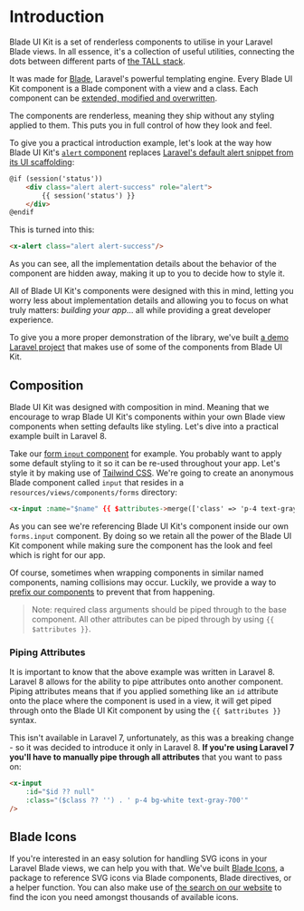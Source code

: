 # Introduction

Blade UI Kit is a set of renderless components to utilise in your Laravel Blade views. In all essence, it's a collection of useful utilities, connecting the dots between different parts of [the TALL stack](https://tallstack.dev). 

It was made for [Blade](https://laravel.com/docs/blade), Laravel's powerful templating engine. Every Blade UI Kit component is a Blade component with a view and a class. Each component can be [extended, modified and overwritten](/docs/{{version}}/customization).

The components are renderless, meaning they ship without any styling applied to them. This puts you in full control of how they look and feel. 

To give you a practical introduction example, let's look at the way how Blade UI Kit's [`alert` component](/docs/{{version}}/alert) replaces [Laravel's default alert snippet from its UI scaffolding](https://github.com/laravel/ui/blob/fb1404f04ece6eee128e3fb750d3a1e064238b33/src/Auth/bootstrap-stubs/home.stub#L11-L15):

```html
@if (session('status'))
    <div class="alert alert-success" role="alert">
        {{ session('status') }}
    </div>
@endif
```

This is turned into this:

```html
<x-alert class="alert alert-success"/>
```

As you can see, all the implementation details about the behavior of the component are hidden away, making it up to you to decide how to style it.

All of Blade UI Kit's components were designed with this in mind, letting you worry less about implementation details and allowing you to focus on what truly matters: *building your app*... all while providing a great developer experience.

To give you a more proper demonstration of the library, we've built [a demo Laravel project](https://github.com/blade-ui-kit/demo) that makes use of some of the components from Blade UI Kit.

## Composition

Blade UI Kit was designed with composition in mind. Meaning that we encourage to wrap Blade UI Kit's components within your own Blade view components when setting defaults like styling. Let's dive into a practical example built in Laravel 8. 

Take our [form `input` component](/docs/{{version}}/input) for example. You probably want to apply some default styling to it so it can be re-used throughout your app. Let's style it by making use of [Tailwind CSS](https://tailwindcss.com). We're going to create an anonymous Blade component called `input` that resides in a `resources/views/components/forms` directory:

```html
<x-input :name="$name" {{ $attributes->merge(['class' => 'p-4 text-gray-700']) }} />
```

As you can see we're referencing Blade UI Kit's component inside our own `forms.input` component. By doing so we retain all the power of the Blade UI Kit component while making sure the component has the look and feel which is right for our app.

Of course, sometimes when wrapping components in similar named components, naming collisions may occur. Luckily, we provide a way to [prefix our components](/docs/{{version}}/installation#prefixing) to prevent that from happening.

> Note: required class arguments should be piped through to the base component. All other attributes can be piped through by using `{{ $attributes }}`.

### Piping Attributes

It is important to know that the above example was written in Laravel 8. Laravel 8 allows for the ability to pipe attributes onto another component. Piping attributes means that if you applied something like an `id` attribute onto the place where the component is used in a view, it will get piped through onto the Blade UI Kit component by using the `{{ $attributes }}` syntax. 

This isn't available in Laravel 7, unfortunately, as this was a breaking change - so it was decided to introduce it only in Laravel 8. **If you're using Laravel 7 you'll have to manually pipe through all attributes** that you want to pass on:

```html
<x-input
    :id="$id ?? null"
    :class="($class ?? '') . ' p-4 bg-white text-gray-700'"
/>
```

## Blade Icons

If you're interested in an easy solution for handling SVG icons in your Laravel Blade views, we can help you with that. We've built [Blade Icons](https://github.com/blade-ui-kit/blade-icons), a package to reference SVG icons via Blade components, Blade directives, or a helper function. You can also make use of [the search on our website](https://blade-ui-kit.com/blade-icons) to find the icon you need amongst thousands of available icons.

